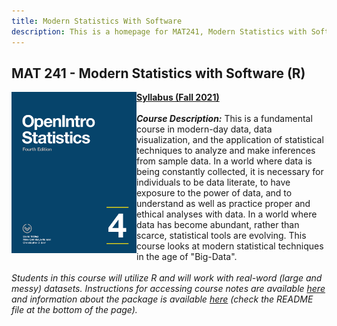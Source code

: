 ```yaml
---
title: Modern Statistics With Software
description: This is a homepage for MAT241, Modern Statistics with Software, at Southern New Hampshire University.
---
```


## MAT 241 - Modern Statistics with Software (R)

<img src="/SiteFiles/OIstats.jpg" align="left" width=200>[**Syllabus (Fall 2021)**](https://drive.google.com/file/d/1CqDPrAmPqWUxgGt8_Wiyes-ZovPjOfB-/view?usp=sharing)<br/>
<br/>
***Course Description:*** This is a fundamental course in modern-day data, data visualization, and the application of statistical techniques to analyze and make inferences from sample data. In a world where data is being constantly collected, it is necessary for individuals to be data literate, to have exposure to the power of data, and to understand as well as practice proper and ethical analyses with data. In a world where data has become abundant, rather than scarce, statistical tools are evolving. This course looks at modern statistical techniques in the age of "Big-Data".<br/>
<br/>
*Students in this course will utilize R and will work with real-word (large and messy) datasets. Instructions for accessing course notes are available <a href="https://agmath.github.io/SiteFiles/AccessingInteractiveNotes.html" title="Install Instructions">here</a> and information about the package is available [here](https://github.com/agmath/AppliedStatsInteractive) (check the README file at the bottom of the page).*<br/>
<br/><br/>

